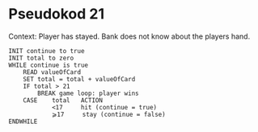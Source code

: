 # Pseudokod 21
Context: Player has stayed. Bank does not know about the players hand.

```
INIT continue to true
INIT total to zero
WHILE continue is true
    READ valueOfCard
    SET total = total + valueOfCard
    IF total > 21
        BREAK game loop: player wins
    CASE    total   ACTION
            <17     hit (continue = true)
            ⩾17     stay (continue = false)
ENDWHILE
```
